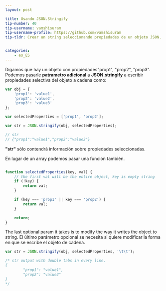 ```yaml
---
layout: post

title: Usando JSON.Stringify
tip-number: 40
tip-username: vamshisuram
tip-username-profile: https://github.com/vamshisuram
tip-tldr: Crear un string seleccionando propiedades de un objeto JSON.


categories:
    - es_ES
---
```


Digamos que hay un objeto con propiedades"prop1", "prop2", "prop3".
Podemos pasarle __patrametro adicional__ a __JSON.stringify__ a escribir propiedades  selectiva del objeto a cadena como:

```javascript
var obj = {
    'prop1': 'value1',
    'prop2': 'value2',
    'prop3': 'value3'
};

var selectedProperties = ['prop1', 'prop2'];

var str = JSON.stringify(obj, selectedProperties);

// str
// {"prop1":"value1","prop2":"value2"}

```

__"str"__ sólo contendrá información sobre propiedades seleccionadas.

En lugar de un array podemos pasar una función también.

```javascript

function selectedProperties(key, val) {
    // the first val will be the entire object, key is empty string
    if (!key) {
        return val;
    }

    if (key === 'prop1' || key === 'prop2') {
        return val;
    }

    return;
}
```

The last optional param it takes is to modify the way it writes the object to string.
El último parámetro opcional se necesita si quiere modificar la forma en que se escribe el objeto de cadena.

```javascript
var str = JSON.stringify(obj, selectedProperties, '\t\t');

/* str output with double tabs in every line.
{
        "prop1": "value1",
        "prop2": "value2"
}
*/

```

